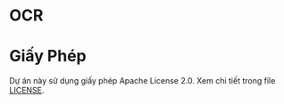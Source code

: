 # OCR
# Giấy Phép
Dự án này sử dụng giấy phép Apache License 2.0. Xem chi tiết trong file [LICENSE](./LICENSE).